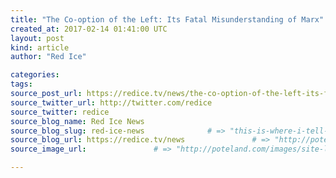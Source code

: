 ```yaml
---
title: "The Co-option of the Left: Its Fatal Misunderstanding of Marx" # => "I Made a Pretty Gem - Planet.rb"
created_at: 2017-02-14 01:41:00 UTC
layout: post
kind: article
author: "Red Ice"

categories: 
tags: 
source_post_url: https://redice.tv/news/the-co-option-of-the-left-its-fatal-misunderstanding-of-marx    # => "http://poteland.com/blog/i-made-a-pretty-gem-planet-dot-rb/"
source_twitter_url: http://twitter.com/redice
source_twitter: redice
source_blog_name: Red Ice News
source_blog_slug: red-ice-news              # => "this-is-where-i-tell-you-stuff"
source_blog_url: https://redice.tv/news               # => "http://poteland.com/articles"
source_image_url:               # => "http://poteland.com/images/site-logo.png"

---
```



<!--
   &lt;img align=&quot;left&quot; alt=&quot;The Co-option of the Left: Its Fatal Misunderstanding of Marx&quot; src=&quot;https://rdice.net/a/c/n/17/02140237-white_sup12.9cd7b47f.jpg&quot;&gt; It’s obvious to anyone with eyes to see that the contemporary Left is spectacularly alienating its own natural constituency with its increasingly unfocused and incoherent forms of protest. Certainly, they are vocal in denouncing Trump as a fascist, and Brexit as some sort of ur-nationalism, but what are they actually seeking to offer as an alternative? Anyone who considers this question soon comes up against the realization that they don’t really offer serious answers. Their childish adherence to every form of identity fluidity is an intellectual embarrassment that degrades and hampers the very programs that they wish to progress. But behind all of the violence and dressing up, there is a much more fundamental problem that the Left is failing to face up to, and that revolves around their understanding…           # => "I’ve been hurting to write this ever since we had the idea of creating a Planet for Cubox..." (Continued)
   red-ice-news              # => "this-is-where-i-tell-you-stuff"
   https://redice.tv/news               # => "http://poteland.com/articles"
                 # => "http://poteland.com/images/site-logo.png"
<img align="left" alt="The Co-option of the Left: Its Fatal Misunderstanding of Marx" src="https://rdice.net/a/c/n/17/02140237-white_sup12.9cd7b47f.jpg"> It’s obvious to anyone with eyes to see that the contemporary Left is spectacularly alienating its own natural constituency with its increasingly unfocused and incoherent forms of protest. Certainly, they are vocal in denouncing Trump as a fascist, and Brexit as some sort of ur-nationalism, but what are they actually seeking to offer as an alternative? Anyone who considers this question soon comes up against the realization that they don’t really offer serious answers. Their childish adherence to every form of identity fluidity is an intellectual embarrassment that degrades and hampers the very programs that they wish to progress. But behind all of the violence and dressing up, there is a much more fundamental problem that the Left is failing to face up to, and that revolves around their understanding…<div class="">
    <i>Source: <a href="https://redice.tv/news">Red Ice News</a></i>
</div>
